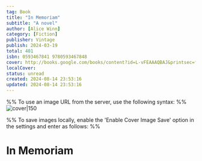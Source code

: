 ```yaml
---
tag: Book
title: "In Memoriam"
subtitle: "A novel"
author: [Alice Winn]
category: [Fiction]
publisher: Vintage
publish: 2024-03-19
total: 401
isbn: 0593467841 9780593467848
cover: http://books.google.com/books/content?id=L-vFEAAAQBAJ&printsec=frontcover&img=1&zoom=1&edge=curl&source=gbs_api
localCover: 
status: unread
created: 2024-08-14 23:53:16
updated: 2024-08-14 23:53:16
---
```


%% To use an image URL from the server, use the following syntax: %%
![cover|150](http://books.google.com/books/content?id=L-vFEAAAQBAJ&printsec=frontcover&img=1&zoom=1&edge=curl&source=gbs_api)

%% To save images locally, enable the 'Enable Cover Image Save' option in the settings and enter as follows: %%


# In Memoriam